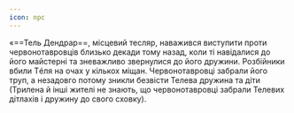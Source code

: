 ```yaml
---
icon: npc
---
```


«==Тель Дендрар==, місцевий тесляр, наважився виступити проти червонотавровців близько декади тому назад, коли ті навідалися до його майстерні та зневажливо звернулися до його дружини. Розбійники вбили Тéля на очах у кількох міщан. Червонотавровці забрали його труп, а незадовго потому зникли безвісти Телева дружина та діти (Трилена й інші жителі не знають, що червонотавровці забрали Телевих дітлахів і дружину до свого сховку).

